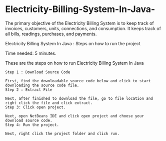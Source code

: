 # Electricity-Billing-System-In-Java-
The primary objective of the Electricity Billing System is to keep track of invoices, customers, units, connections, and consumption. 
It keeps track of all bills, readings, purchases, and payments.

Electricity Billing System In Java : Steps on how to run the project

Time needed: 5 minutes.

These are the steps on how to run Electricity Billing System In Java

    Step 1 : Download Source Code

    First, find the downloadable source code below and click to start downloading the source code file.
    Step 2 : Extract File

    Next, after finished to download the file, go to file location and right click the file and click extract.
    Step 3: Click open project.

    Next, open NetBeans IDE and click open project and choose your download source code.
    Step 4: Run the project.

    Next, right click the project folder and click run.
